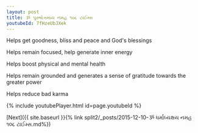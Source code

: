 ```yaml
---
layout: post
title: ૐ પુરુષોત્તમાય નમહ ૧૦૮ ટાઈમ્સ
youtubeId: 7fHzeUbJXek
---
```

 
 
Helps get goodness, bliss and peace and God's blessings
 
Helps remain focused, help generate inner energy 
 
Helps boost physical and mental health 
 
Helps remain grounded and generates a sense of gratitude towards the greater power 
 
Helps reduce bad karma
 
 
 
 


{% include youtubePlayer.html id=page.youtubeId %}
 
[Next]({{ site.baseurl }}{% link  split2/_posts/2015-12-10-ૐ ધર્માધ્યક્ષય નમહ ૧૦૮ ટાઈમ્સ.md%})
 
